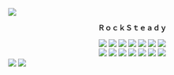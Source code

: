 <img src="https://user-images.githubusercontent.com/34389545/87249000-2d875f00-c422-11ea-9edc-22258a467999.png" align="center">
<div align="center">
 <strong>
 <p style="font-family: monospace">ＲｏｃｋＳｔｅａｄｙ</p> 
 </strong>
</div>
<div align="center">
<a href="https://turtlecoin.lol" target="_blank"><img src="https://user-images.githubusercontent.com/34389545/87250794-02eed380-c42d-11ea-95d9-311db041c20f.png"></a>
<a href="https://karai.io" target="_blank"><img src="https://user-images.githubusercontent.com/34389545/87250767-e488d800-c42c-11ea-96e5-7e27e1fc3af5.png"></a>
<a href="https://golang.org" target="_blank"><img src="https://user-images.githubusercontent.com/34389545/87250944-ea32ed80-c42d-11ea-9c1c-21f96a2ca908.png"></a>
<a href="https://9p.io/plan9/" target="_blank"><img src="https://user-images.githubusercontent.com/34389545/87251190-6bd74b00-c42f-11ea-8440-f8109c2343d3.png"></a>
<a href="https://voidlinux.org/" target="_blank"><img src="https://user-images.githubusercontent.com/34389545/87251422-451a1400-c431-11ea-9613-593c3631f286.png"></a>
 <a href="https://eff.org" target="_blank"><img src="https://user-images.githubusercontent.com/34389545/87251549-249e8980-c432-11ea-9dab-d61109819be4.png"></a>
 <a href="https://www.gnu.org/software/bash/" target="_blank"><img src="https://user-images.githubusercontent.com/34389545/87252197-c7590700-c436-11ea-9299-e394bbb7ed5e.png"></a>
 <br/>
 <a href="https://debian.org" target="_blank"><img src="https://user-images.githubusercontent.com/34389545/87252215-dcce3100-c436-11ea-894d-f5525a7b0751.png"></a>
 <a href="https://firefox.com" target="_blank"><img src="https://user-images.githubusercontent.com/34389545/87252224-ee173d80-c436-11ea-850d-7a43a90b3045.png"></a>
 <a href="https://setiathome.ssl.berkeley.edu/" target="_blank"><img src="https://user-images.githubusercontent.com/34389545/87252237-05562b00-c437-11ea-9c64-89843f61ca32.gif"></a>
 <a href="https://www.youtube.com/watch?v=eTOKXCEwo_8" target="_blank"><img src="https://user-images.githubusercontent.com/34389545/87252238-07b88500-c437-11ea-9353-01be99330e05.gif"></a>
 <a href="http://lenshellprogarchive.com/hell.html" target="_blank"><img src="https://user-images.githubusercontent.com/34389545/87252240-0c7d3900-c437-11ea-9068-6f9ac57f04ce.gif"></a>
 <a href="https://invisible-island.net/lynx/" target="_blank"><img src="https://user-images.githubusercontent.com/34389545/87252369-00de4200-c438-11ea-8714-e119a216dc0e.gif"></a>
 <a href="https://www.archlinux.org/" target="_blank"><img src="https://user-images.githubusercontent.com/34389545/87252378-253a1e80-c438-11ea-85ff-672bb68276b9.png"></a>
</div>
<img src="https://user-images.githubusercontent.com/34389545/87249001-2f512280-c422-11ea-908c-92c130e40fc6.png" align="center">
<img src="https://user-images.githubusercontent.com/34389545/87249008-3b3ce480-c422-11ea-852b-ef0a3566bd2e.png" align="center">
